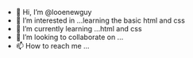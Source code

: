 - 👋 Hi, I’m @looenewguy
- 👀 I’m interested in ...learning the basic html and css
- 🌱 I’m currently learning ...html and css
- 💞️ I’m looking to collaborate on ...
- 📫 How to reach me ...

<!---
looenewguy/looenewguy is a ✨ special ✨ repository because its `README.md` (this file) appears on your GitHub profile.
You can click the Preview link to take a look at your changes.
--->
